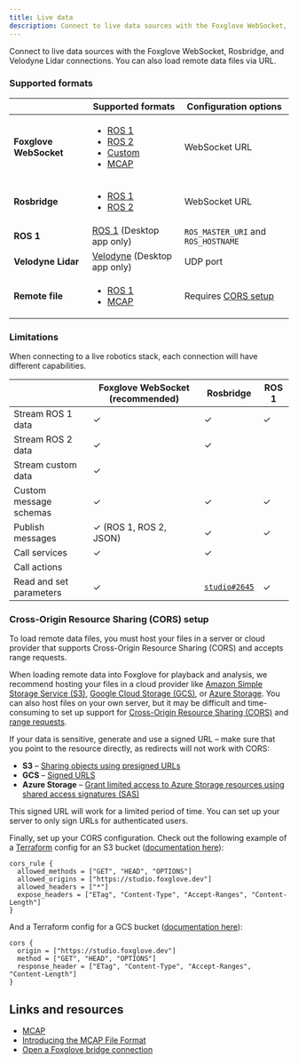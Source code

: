 ```yaml
---
title: Live data
description: Connect to live data sources with the Foxglove WebSocket, Rosbridge, and Velodyne Lidar connections. You can also load remote data files via URL.
---
```


Connect to live data sources with the Foxglove WebSocket, Rosbridge, and Velodyne Lidar connections. You can also load remote data files via URL.

### Supported formats

|                    | Supported formats                                                                                                                                                                                                                                                                                                               | Configuration options                                      |
| ------------------ | ------------------------------------------------------------------------------------------------------------------------------------------------------------------------------------------------------------------------------------------------------------------------------------------------------------------------------- | ---------------------------------------------------------- |
| **Foxglove WebSocket** | <ul><li>[ROS 1](/docs/connecting-to-data/frameworks/ros1#foxglove-websocket)</li><li>[ROS 2](/docs/connecting-to-data/frameworks/ros2#foxglove-websocket)</li><li>[Custom](/docs/connecting-to-data/frameworks/custom#foxglove-websocket)</li><li>[MCAP](/docs/connecting-to-data/frameworks/mcap#foxglove-websocket)</li></ul> | WebSocket URL                                              |
| **Rosbridge**          | <ul><li>[ROS 1](/docs/connecting-to-data/frameworks/ros1#rosbridge)</li><li>[ROS 2](/docs/connecting-to-data/frameworks/ros2#rosbridge)</li></ul>                                                                                                                                                                               | WebSocket URL                                              |
| **ROS 1**              | [ROS 1](/docs/connecting-to-data/frameworks/ros1#native) (Desktop app only)                                                                                                                                                                                                                                                     | `ROS_MASTER_URI` and `ROS_HOSTNAME`                        |
| **Velodyne Lidar**     | [Velodyne](/docs/connecting-to-data/frameworks/velodyne) (Desktop app only)                                                                                                                                                                                                                                                     | UDP port                                                   |
| **Remote file**        | <ul><li>[ROS 1](/docs/connecting-to-data/frameworks/ros1)</li><li>[MCAP](/docs/connecting-to-data/frameworks/mcap)</li></ul>                                                                                                                                                                                                    | Requires [CORS setup](#cross-origin-resource-sharing-cors-setup) |


### Limitations

When connecting to a live robotics stack, each connection will have different capabilities.

|                         | Foxglove WebSocket (recommended) | Rosbridge                                                       | ROS 1 |
| ----------------------- | -------------------------------- | --------------------------------------------------------------- | ----- |
| Stream ROS 1 data       | ✓                                | ✓                                                               | ✓     |
| Stream ROS 2 data       | ✓                                | ✓                                                               |       |
| Stream custom data      | ✓                                |                                                                 |       |
| Custom message schemas  | ✓                                | ✓                                                               | ✓     |
| Publish messages        | ✓ (ROS 1, ROS 2, JSON)           | ✓                                                               | ✓     |
| Call services           | ✓                                | ✓                                                               |       |
| Call actions            |                                  |                                                                 |       |
| Read and set parameters | ✓                                | [`studio#2645`](https://github.com/foxglove/studio/issues/2645) | ✓     |

### Cross-Origin Resource Sharing (CORS) setup

To load remote data files, you must host your files in a server or cloud provider that supports Cross-Origin Resource Sharing (CORS) and accepts range requests.

When loading remote data into Foxglove for playback and analysis, we recommend hosting your files in a cloud provider like [Amazon Simple Storage Service (S3)](https://aws.amazon.com/pm/serv-s3/), [Google Cloud Storage (GCS)](https://cloud.google.com/storage), or [Azure Storage](https://azure.microsoft.com/en-us/product-categories/storage/). You can also host files on your own server, but it may be difficult and time-consuming to set up support for [Cross-Origin Resource Sharing (CORS)](https://web.dev/cross-origin-resource-sharing/) and [range requests](https://developer.mozilla.org/en-US/docs/Web/HTTP/Range_requests).

If your data is sensitive, generate and use a signed URL – make sure that you point to the resource directly, as redirects will not work with CORS:

- **S3** – [Sharing objects using presigned URLs](https://docs.aws.amazon.com/AmazonS3/latest/userguide/ShareObjectPreSignedURL.html)
- **GCS** – [Signed URLS](https://cloud.google.com/storage/docs/access-control/signed-urls)
- **Azure Storage** – [Grant limited access to Azure Storage resources using shared access signatures (SAS)](https://docs.microsoft.com/en-us/azure/storage/common/storage-sas-overview)

This signed URL will work for a limited period of time. You can set up your server to only sign URLs for authenticated users.

Finally, set up your CORS configuration. Check out the following example of a [Terraform](https://www.terraform.io/) config for an S3 bucket ([documentation here](https://registry.terraform.io/providers/hashicorp%20%20/aws/latest/docs/resources/s3_bucket_cors_configuration)):

```
cors_rule {
  allowed_methods = ["GET", "HEAD", "OPTIONS"]
  allowed_origins = ["https://studio.foxglove.dev"]
  allowed_headers = ["*"]
  expose_headers = ["ETag", "Content-Type", "Accept-Ranges", "Content-Length"]
}
```

And a Terraform config for a GCS bucket ([documentation here](https://registry.terraform.io/providers/hashicorp/google/latest/docs/resources/storage_bucket#cors)):

```
cors {
  origin = ["https://studio.foxglove.dev"]
  method = ["GET", "HEAD", "OPTIONS"]
  response_header = ["ETag", "Content-Type", "Accept-Ranges", "Content-Length"]
}
```

## Links and resources

- [MCAP](https://mcap.dev)
- [Introducing the MCAP File Format](/blog/introducing-the-mcap-file-format)
- [Open a Foxglove bridge connection](/blog/announcing-the-new-foxglove-bridge-for-live-ros-data)
